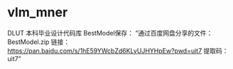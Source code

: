 # vlm_mner
DLUT 本科毕业设计代码库
BestModel保存：
“通过百度网盘分享的文件：BestModel.zip
链接：https://pan.baidu.com/s/1hE59YWcbZd6KLyUJHYHpEw?pwd=uit7 
提取码：uit7”
